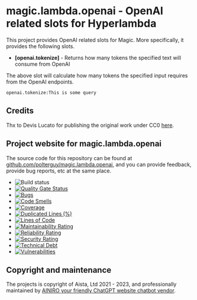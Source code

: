 
# magic.lambda.openai - OpenAI related slots for Hyperlambda

This project provides OpenAI related slots for Magic. More specifically, it provides the following slots.

* __[openai.tokenize]__ - Returns how many tokens the specified text will consume from OpenAI

The above slot will calculate how many tokens the specified input requires from the OpenAI endpoints.

```
openai.tokenize:This is some query
```

## Credits

Thx to Devis Lucato for publishing the original work under CC0 [here](https://github.com/dluc/openai-tools).

## Project website for magic.lambda.openai

The source code for this repository can be found at [github.com/polterguy/magic.lambda.openai](https://github.com/polterguy/magic.lambda.openai), and you can provide feedback, provide bug reports, etc at the same place.

- ![Build status](https://github.com/polterguy/magic.lambda.openai/actions/workflows/build.yaml/badge.svg)
- [![Quality Gate Status](https://sonarcloud.io/api/project_badges/measure?project=polterguy_magic.lambda.openai&metric=alert_status)](https://sonarcloud.io/dashboard?id=polterguy_magic.lambda.openai)
- [![Bugs](https://sonarcloud.io/api/project_badges/measure?project=polterguy_magic.lambda.openai&metric=bugs)](https://sonarcloud.io/dashboard?id=polterguy_magic.lambda.openai)
- [![Code Smells](https://sonarcloud.io/api/project_badges/measure?project=polterguy_magic.lambda.openai&metric=code_smells)](https://sonarcloud.io/dashboard?id=polterguy_magic.lambda.openai)
- [![Coverage](https://sonarcloud.io/api/project_badges/measure?project=polterguy_magic.lambda.openai&metric=coverage)](https://sonarcloud.io/dashboard?id=polterguy_magic.lambda.openai)
- [![Duplicated Lines (%)](https://sonarcloud.io/api/project_badges/measure?project=polterguy_magic.lambda.openai&metric=duplicated_lines_density)](https://sonarcloud.io/dashboard?id=polterguy_magic.lambda.openai)
- [![Lines of Code](https://sonarcloud.io/api/project_badges/measure?project=polterguy_magic.lambda.openai&metric=ncloc)](https://sonarcloud.io/dashboard?id=polterguy_magic.lambda.openai)
- [![Maintainability Rating](https://sonarcloud.io/api/project_badges/measure?project=polterguy_magic.lambda.openai&metric=sqale_rating)](https://sonarcloud.io/dashboard?id=polterguy_magic.lambda.openai)
- [![Reliability Rating](https://sonarcloud.io/api/project_badges/measure?project=polterguy_magic.lambda.openai&metric=reliability_rating)](https://sonarcloud.io/dashboard?id=polterguy_magic.lambda.openai)
- [![Security Rating](https://sonarcloud.io/api/project_badges/measure?project=polterguy_magic.lambda.openai&metric=security_rating)](https://sonarcloud.io/dashboard?id=polterguy_magic.lambda.openai)
- [![Technical Debt](https://sonarcloud.io/api/project_badges/measure?project=polterguy_magic.lambda.openai&metric=sqale_index)](https://sonarcloud.io/dashboard?id=polterguy_magic.lambda.openai)
- [![Vulnerabilities](https://sonarcloud.io/api/project_badges/measure?project=polterguy_magic.lambda.openai&metric=vulnerabilities)](https://sonarcloud.io/dashboard?id=polterguy_magic.lambda.openai)

## Copyright and maintenance

The projects is copyright of Aista, Ltd 2021 - 2023, and professionally maintained by [AINIRO your friendly ChatGPT website chatbot vendor](https://ainiro.io).
